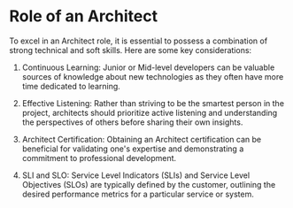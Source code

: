 # Role of an Architect

To excel in an Architect role, it is essential to possess a combination of strong technical and soft skills. Here are some key considerations:

1. Continuous Learning: Junior or Mid-level developers can be valuable sources of knowledge about new technologies as they often have more time dedicated to learning.

2. Effective Listening: Rather than striving to be the smartest person in the project, architects should prioritize active listening and understanding the perspectives of others before sharing their own insights.

3. Architect Certification: Obtaining an Architect certification can be beneficial for validating one's expertise and demonstrating a commitment to professional development.

4. SLI and SLO: Service Level Indicators (SLIs) and Service Level Objectives (SLOs) are typically defined by the customer, outlining the desired performance metrics for a particular service or system.
